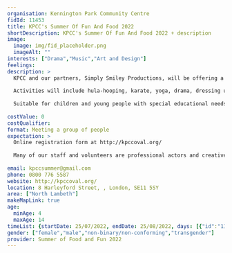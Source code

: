 ```yaml
---
organisation: Kennington Park Community Centre
fidId: 11453
title: KPCC's Summer Of Fun And Food 2022
shortDescription: KPCC's Summer Of Fun And Food 2022 + description
image:
  image: img/fid_placeholder.png
  imageAlt: ""
interests: ["Drama","Music","Art and Design"]
feelings:
description: >
  KPCC and our partners, Simply Smiley Productions, will be offering a programme of fun and creative activities 4 days a week for 5 weeks this summer. A free, healthy hot lunch, cooked on-site, as well as fruit and snacks, will be provided every day; and at the end of the week children will be invited to ‘shop’ for food kindly donated by the Felix Project to take home with them. 
  
  Activities will include hula-hooping, karate, yoga, drama, dressing up, dance, arts and crafts, and much more! Our kids love growing and eating healthy plants, so this summer we have a Living Wall project. On top of that, we are planning to introduce the children to Shakespeare’s Midsummer Night’s Dream with the help of professional theatre companies. We are also planning to walk the children across the Park to Kennington Park Centre Adventure Playground and take the bus to Max Roach and Slade Gardens adventure playgrounds.
  
  Suitable for children and young people with special educational needs and disabilities.
  
costValue: 0
costQualifier: 
format: Meeting a group of people
expectation: >
  Online registration form at http://kpccoval.org/
  
  Many of our staff and volunteers are professional actors and creatives, and love creating exciting and imaginative activities with the children. Our families are keen to come back every holidays and we always have a waiting list. KPCC is where kids make friends, learn new stuff, and enjoy tasty, healthy food, eating together at the table and learning about nutrition, as well as having oodles of fun dressing up, dancing and creating their own plays, stories and everlasting memories.
  
email: kpccsummer@gmail.com
phone: 0800 776 5587
website: http://kpccoval.org/
location: 8 Harleyford Street, , London, SE11 5SY
area: ["North Lambeth"]
makeMapLink: true
age:
  minAge: 4
  maxAge: 14
timeList: {startDate: 25/07/2022, endDate: 25/08/2022, days: [{"id":"11453","fis_provider_name":"KPCC's Summer Of Fun And Food 2022","day":"Monday","start_time":"10:00 AM","end_time":"4:00 PM"},{"id":"11453","fis_provider_name":"KPCC's Summer Of Fun And Food 2022","day":"Tuesday","start_time":"10:00 AM","end_time":"4:00 PM"},{"id":"11453","fis_provider_name":"KPCC's Summer Of Fun And Food 2022","day":"Wednesday","start_time":"10:00 AM","end_time":"4:00 PM"},{"id":"11453","fis_provider_name":"KPCC's Summer Of Fun And Food 2022","day":"Thursday","start_time":"10:00 AM","end_time":"4:00 PM"}] }
gender: ["female","male","non-binary/non-conforming","transgender"]
provider: Summer of Food and Fun 2022
---
```


